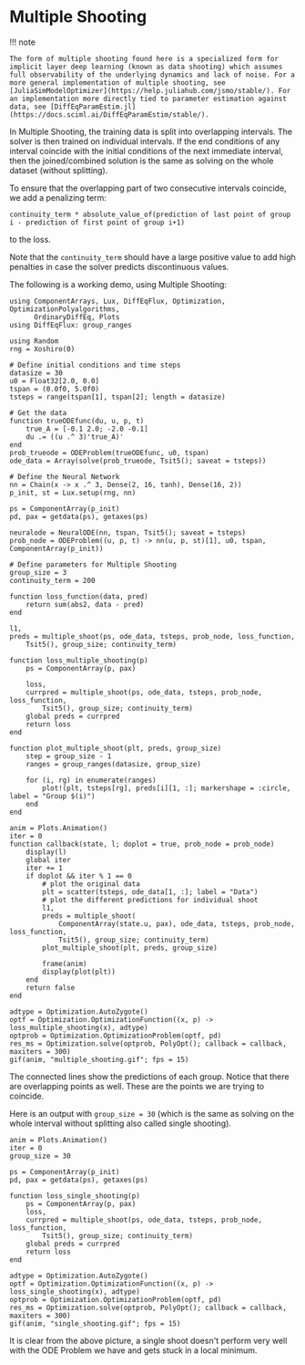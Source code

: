 # Multiple Shooting

!!! note
    
    The form of multiple shooting found here is a specialized form for implicit layer deep learning (known as data shooting) which assumes full observability of the underlying dynamics and lack of noise. For a more general implementation of multiple shooting, see [JuliaSimModelOptimizer](https://help.juliahub.com/jsmo/stable/). For an implementation more directly tied to parameter estimation against data, see [DiffEqParamEstim.jl](https://docs.sciml.ai/DiffEqParamEstim/stable/).

In Multiple Shooting, the training data is split into overlapping intervals.
The solver is then trained on individual intervals. If the end conditions of any
interval coincide with the initial conditions of the next immediate interval,
then the joined/combined solution is the same as solving on the whole dataset
(without splitting).

To ensure that the overlapping part of two consecutive intervals coincide,
we add a penalizing term:

`continuity_term * absolute_value_of(prediction of last point of group i - prediction of first point of group i+1)`

to the loss.

Note that the `continuity_term` should have a large positive value to add
high penalties in case the solver predicts discontinuous values.

The following is a working demo, using Multiple Shooting:

```@example multiple_shooting
using ComponentArrays, Lux, DiffEqFlux, Optimization, OptimizationPolyalgorithms,
      OrdinaryDiffEq, Plots
using DiffEqFlux: group_ranges

using Random
rng = Xoshiro(0)

# Define initial conditions and time steps
datasize = 30
u0 = Float32[2.0, 0.0]
tspan = (0.0f0, 5.0f0)
tsteps = range(tspan[1], tspan[2]; length = datasize)

# Get the data
function trueODEfunc(du, u, p, t)
    true_A = [-0.1 2.0; -2.0 -0.1]
    du .= ((u .^ 3)'true_A)'
end
prob_trueode = ODEProblem(trueODEfunc, u0, tspan)
ode_data = Array(solve(prob_trueode, Tsit5(); saveat = tsteps))

# Define the Neural Network
nn = Chain(x -> x .^ 3, Dense(2, 16, tanh), Dense(16, 2))
p_init, st = Lux.setup(rng, nn)

ps = ComponentArray(p_init)
pd, pax = getdata(ps), getaxes(ps)

neuralode = NeuralODE(nn, tspan, Tsit5(); saveat = tsteps)
prob_node = ODEProblem((u, p, t) -> nn(u, p, st)[1], u0, tspan, ComponentArray(p_init))

# Define parameters for Multiple Shooting
group_size = 3
continuity_term = 200

function loss_function(data, pred)
    return sum(abs2, data - pred)
end

l1,
preds = multiple_shoot(ps, ode_data, tsteps, prob_node, loss_function,
    Tsit5(), group_size; continuity_term)

function loss_multiple_shooting(p)
    ps = ComponentArray(p, pax)

    loss,
    currpred = multiple_shoot(ps, ode_data, tsteps, prob_node, loss_function,
        Tsit5(), group_size; continuity_term)
    global preds = currpred
    return loss
end

function plot_multiple_shoot(plt, preds, group_size)
    step = group_size - 1
    ranges = group_ranges(datasize, group_size)

    for (i, rg) in enumerate(ranges)
        plot!(plt, tsteps[rg], preds[i][1, :]; markershape = :circle, label = "Group $(i)")
    end
end

anim = Plots.Animation()
iter = 0
function callback(state, l; doplot = true, prob_node = prob_node)
    display(l)
    global iter
    iter += 1
    if doplot && iter % 1 == 0
        # plot the original data
        plt = scatter(tsteps, ode_data[1, :]; label = "Data")
        # plot the different predictions for individual shoot
        l1,
        preds = multiple_shoot(
            ComponentArray(state.u, pax), ode_data, tsteps, prob_node, loss_function,
            Tsit5(), group_size; continuity_term)
        plot_multiple_shoot(plt, preds, group_size)

        frame(anim)
        display(plot(plt))
    end
    return false
end

adtype = Optimization.AutoZygote()
optf = Optimization.OptimizationFunction((x, p) -> loss_multiple_shooting(x), adtype)
optprob = Optimization.OptimizationProblem(optf, pd)
res_ms = Optimization.solve(optprob, PolyOpt(); callback = callback, maxiters = 300)
gif(anim, "multiple_shooting.gif"; fps = 15)
```

The connected lines show the predictions of each group. Notice that there
are overlapping points as well. These are the points we are trying to coincide.

Here is an output with `group_size = 30` (which is the same as solving on the whole
interval without splitting also called single shooting).

```@example multiple_shooting
anim = Plots.Animation()
iter = 0
group_size = 30

ps = ComponentArray(p_init)
pd, pax = getdata(ps), getaxes(ps)

function loss_single_shooting(p)
    ps = ComponentArray(p, pax)
    loss,
    currpred = multiple_shoot(ps, ode_data, tsteps, prob_node, loss_function,
        Tsit5(), group_size; continuity_term)
    global preds = currpred
    return loss
end

adtype = Optimization.AutoZygote()
optf = Optimization.OptimizationFunction((x, p) -> loss_single_shooting(x), adtype)
optprob = Optimization.OptimizationProblem(optf, pd)
res_ms = Optimization.solve(optprob, PolyOpt(); callback = callback, maxiters = 300)
gif(anim, "single_shooting.gif"; fps = 15)
```

It is clear from the above picture, a single shoot doesn't perform very well
with the ODE Problem we have and gets stuck in a local minimum.
